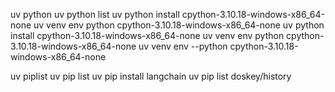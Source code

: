 uv python 
uv python list
uv python install cpython-3.10.18-windows-x86_64-none
uv venv env python cpython-3.10.18-windows-x86_64-none
uv python install cpython-3.10.18-windows-x86_64-none
uv venv env python cpython-3.10.18-windows-x86_64-none
uv venv env --python cpython-3.10.18-windows-x86_64-none

uv piplist
uv pip list
uv pip install langchain
uv pip list
doskey/history